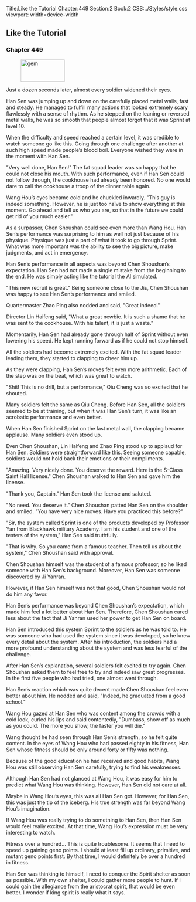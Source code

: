 Title:Like the Tutorial 
Chapter:449 
Section:2 
Book:2 
CSS:../Styles/style.css 
viewport: width=device-width
  
## Like the Tutorial
### Chapter 449 
<figure>
	<img src="../Images/gem.gif" alt="gem" id="gem" width="120" height="60" />
</figure>
  

  
  Just a dozen seconds later, almost every soldier widened their eyes.

Han Sen was jumping up and down on the carefully placed metal walls, fast and steady. He managed to fulfill many actions that looked extremely scary flawlessly with a sense of rhythm. As he stepped on the leaning or reversed metal walls, he was so smooth that people almost forgot that it was Sprint at level 10.

When the difficulty and speed reached a certain level, it was credible to watch someone go like this. Going through one challenge after another at such high speed made people’s blood boil. Everyone wished they were in the moment with Han Sen.

"Very well done, Han Sen!" The fat squad leader was so happy that he could not close his mouth. With such performance, even if Han Sen could not follow through, the cookhouse had already been honored. No one would dare to call the cookhouse a troop of the dinner table again.

Wang Hou’s eyes became cold and he chuckled inwardly. "This guy is indeed something. However, he is just too naïve to show everything at this moment. Go ahead and tell us who you are, so that in the future we could get rid of you much easier."

As a surpasser, Chen Shoushan could see even more than Wang Hou. Han Sen’s performance was surprising to him as well not just because of his physique. Physique was just a part of what it took to go through Sprint. What was more important was the ability to see the big picture, make judgments, and act in emergency.

Han Sen’s performance in all aspects was beyond Chen Shoushan’s expectation. Han Sen had not made a single mistake from the beginning to the end. He was simply acting like the tutorial the AI simulated.

"This new recruit is great." Being someone close to the Jis, Chen Shoushan was happy to see Han Sen’s performance and smiled.

Quartermaster Zhao Ping also nodded and said, "Great indeed."

Director Lin Haifeng said, "What a great newbie. It is such a shame that he was sent to the cookhouse. With his talent, it is just a waste."

Momentarily, Han Sen had already gone through half of Sprint without even lowering his speed. He kept running forward as if he could not stop himself.

All the soldiers had become extremely excited. With the fat squad leader leading them, they started to clapping to cheer him up.

As they were clapping, Han Sen’s moves felt even more arithmetic. Each of the step was on the beat, which was great to watch.

"Shit! This is no drill, but a performance," Qiu Cheng was so excited that he shouted.

Many soldiers felt the same as Qiu Cheng. Before Han Sen, all the soldiers seemed to be at training, but when it was Han Sen’s turn, it was like an acrobatic performance and even better.

When Han Sen finished Sprint on the last metal wall, the clapping became applause. Many soldiers even stood up.

Even Chen Shoushan, Lin Haifeng and Zhao Ping stood up to applaud for Han Sen. Soldiers were straightforward like this. Seeing someone capable, soldiers would not hold back their emotions or their compliments.

"Amazing. Very nicely done. You deserve the reward. Here is the S-Class Saint Hall license." Chen Shoushan walked to Han Sen and gave him the license.

"Thank you, Captain." Han Sen took the license and saluted.

"No need. You deserve it." Chen Shoushan patted Han Sen on the shoulder and smiled. "You have very nice moves. Have you practiced this before?"

"Sir, the system called Sprint is one of the products developed by Professor Yan from Blackhawk military Academy. I am his student and one of the testers of the system," Han Sen said truthfully.

"That is why. So you came from a famous teacher. Then tell us about the system," Chen Shoushan said with approval.

Chen Shoushan himself was the student of a famous professor, so he liked someone with Han Sen’s background. Moreover, Han Sen was someone discovered by Ji Yanran.

However, if Han Sen himself was not that good, Chen Shoushan would not do him any favor.

Han Sen’s performance was beyond Chen Shoushan’s expectation, which made him feel a lot better about Han Sen. Therefore, Chen Shoushan cared less about the fact that Ji Yanran used her power to get Han Sen on board.

Han Sen introduced this system Sprint to the soldiers as he was told to. He was someone who had used the system since it was developed, so he knew every detail about the system. After his introduction, the soldiers had a more profound understanding about the system and was less fearful of the challenge.

After Han Sen’s explanation, several soldiers felt excited to try again. Chen Shoushan asked them to feel free to try and indeed saw great progresses. In the first five people who had tried, one almost went through.

Han Sen’s reaction which was quite decent made Chen Shoushan feel even better about him. He nodded and said, "Indeed, he graduated from a good school."

Wang Hou gazed at Han Sen who was content among the crowds with a cold look, curled his lips and said contentedly, "Dumbass, show off as much as you could. The more you show, the faster you will die."

Wang thought he had seen through Han Sen’s strength, so he felt quite content. In the eyes of Wang Hou who had passed eighty in his fitness, Han Sen whose fitness should be only around forty or fifty was nothing.

Because of the good education he had received and good habits, Wang Hou was still observing Han Sen carefully, trying to find his weaknesses.

Although Han Sen had not glanced at Wang Hou, it was easy for him to predict what Wang Hou was thinking. However, Han Sen did not care at all.

Maybe in Wang Hou’s eyes, this was all Han Sen got. However, for Han Sen, this was just the tip of the iceberg. His true strength was far beyond Wang Hou’s imagination.

If Wang Hou was really trying to do something to Han Sen, then Han Sen would feel really excited. At that time, Wang Hou’s expression must be very interesting to watch.

Fitness over a hundred… This is quite troublesome. It seems that I need to speed up gaining geno points. I should at least fill up ordinary, primitive, and mutant geno points first. By that time, I would definitely be over a hundred in fitness.

Han Sen was thinking to himself, I need to conquer the Spirit shelter as soon as possible. With my own shelter, I could gather more people to hunt. If I could gain the allegiance from the aristocrat spirit, that would be even better. I wonder if king spirit is really what it says.
